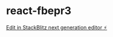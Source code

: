 # react-fbepr3

[Edit in StackBlitz next generation editor ⚡️](https://stackblitz.com/~/github.com/GuidDotEmpty/react-fbepr3)